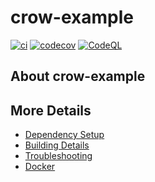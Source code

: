 # crow-example

[![ci](https://github.com/hasanpasha/crow-example/actions/workflows/ci.yml/badge.svg)](https://github.com/hasanpasha/crow-example/actions/workflows/ci.yml)
[![codecov](https://codecov.io/gh/hasanpasha/crow-example/branch/main/graph/badge.svg)](https://codecov.io/gh/hasanpasha/crow-example)
[![CodeQL](https://github.com/hasanpasha/crow-example/actions/workflows/codeql-analysis.yml/badge.svg)](https://github.com/hasanpasha/crow-example/actions/workflows/codeql-analysis.yml)

## About crow-example



## More Details

 * [Dependency Setup](README_dependencies.md)
 * [Building Details](README_building.md)
 * [Troubleshooting](README_troubleshooting.md)
 * [Docker](README_docker.md)
